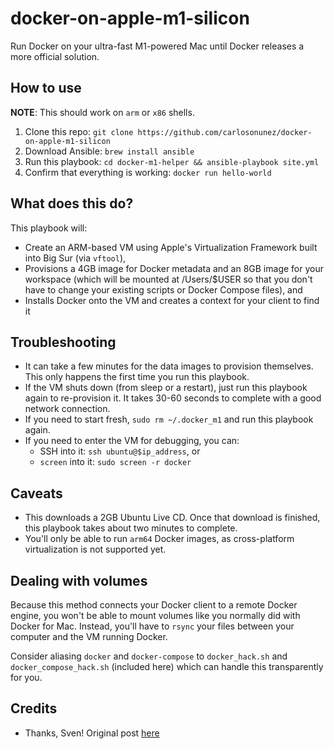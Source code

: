 # docker-on-apple-m1-silicon

Run Docker on your ultra-fast M1-powered Mac until Docker releases a more official solution.

## How to use

**NOTE**: This should work on `arm` or `x86` shells.

1. Clone this repo: `git clone https://github.com/carlosonunez/docker-on-apple-m1-silicon`
2. Download Ansible: `brew install ansible`
3. Run this playbook: `cd docker-m1-helper && ansible-playbook site.yml`
4. Confirm that everything is working: `docker run hello-world`

## What does this do?

This playbook will:

- Create an ARM-based VM using Apple's Virtualization Framework built into Big Sur (via `vftool`),
- Provisions a 4GB image for Docker metadata and an 8GB image for your workspace
  (which will be mounted at /Users/$USER so that you don't have to change your existing
  scripts or Docker Compose files), and
- Installs Docker onto the VM and creates a context for your client to find it

## Troubleshooting

- It can take a few minutes for the data images to provision themselves. This only happens
the first time you run this playbook.
- If the VM shuts down (from sleep or a restart), just run this playbook again to re-provision it. It takes 30-60 seconds to
complete with a good network connection.
- If you need to start fresh, `sudo rm ~/.docker_m1` and run this playbook again.
- If you need to enter the VM for debugging, you can:
    - SSH into it: `ssh ubuntu@$ip_address`, or
    - `screen` into it: `sudo screen -r docker`

## Caveats

- This downloads a 2GB Ubuntu Live CD. Once that download is finished, this playbook takes
  about two minutes to complete.
- You'll only be able to run `arm64` Docker images, as cross-platform virtualization is not
  supported yet.

## Dealing with volumes

Because this method connects your Docker client to a remote Docker engine, you won't be able
to mount volumes like you normally did with Docker for Mac. Instead, you'll have to `rsync`
your files between your computer and the VM running Docker.

Consider aliasing `docker` and `docker-compose` to `docker_hack.sh` and `docker_compose_hack.sh`
(included here) which can handle this transparently for you.

## Credits

- Thanks, Sven! Original post [here](https://finestructure.co/blog/2020/11/27/running-docker-on-apple-silicon-m1)
